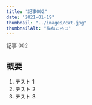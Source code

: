 ```yaml
---
title: "記事002"
date: "2021-01-19"
thumbnail: "../images/cat.jpg"
thumbnailAlt: "猫ねこネコ"
---
```


記事 002

## 概要

1. テスト 1
2. テスト 2
3. テスト 3

